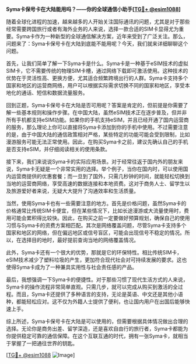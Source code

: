 **Syma卡保号卡在大陆能用吗？——你的全球通信小助手[[TG💪+ @esim1088](https://t.me/s/esim1088)]**

随着全球化进程的加速，越来越多的人开始关注国际通讯的问题，尤其是对于那些经常需要跨国旅行或者有海外业务的人来说，选择一款合适的SIM卡显得尤为重要。Syma卡作为一种新型的全球通信解决方案，近年来受到了广泛关注。那么，问题来了：Syma卡保号卡在大陆到底能不能用呢？今天，我们就来详细聊聊这个问题。

首先，让我们简单了解一下Syma卡是什么。Syma卡是一种基于eSIM技术的虚拟SIM卡，它不需要传统的物理SIM卡槽，通过网络下载即可激活使用。这种技术的优势在于灵活性高、更换方便，尤其适合频繁跨境出行的人群。Syma卡支持多个国家和地区的运营商网络，用户可以根据实际需求切换不同的国家和地区，享受本地化的通话、短信和数据流量服务。

回到正题，Syma卡保号卡在大陆是否可用呢？答案是肯定的，但前提是你需要了解一些基本规则和操作步骤。在中国大陆，虽然eSIM技术正在逐步普及，但并非所有手机都支持eSIM功能。如果你的手机支持eSIM，并且已经开通了国内运营商的服务，那么理论上你可以直接将Syma卡添加到你的手机中使用。不过需要注意的是，由于中国大陆的通信政策相对严格，某些特定的功能可能会受到限制，比如漫游服务可能无法正常使用。因此，在购买Syma卡之前，建议先确认自己的手机是否支持eSIM，并仔细阅读相关的使用条款。

接下来，我们来说说Syma卡的实际应用场景。对于经常往返于国内外的朋友来说，Syma卡无疑是一个非常实用的选择。举个例子，当你在国内时，可以使用国内运营商提供的优惠套餐；而一旦到了国外，只需几秒钟的时间，就能轻松切换到当地的运营商网络，享受高速的数据连接和本地资费。这对于商务人士、留学生以及旅游爱好者来说，无疑大大提升了沟通效率和生活质量。

当然，使用Syma卡也有一些需要注意的地方。首先是价格问题，虽然Syma卡的价格通常比传统SIM卡便宜，但在某些情况下，比如长途漫游或大流量使用时，费用可能会累积得比较快。因此，在购买之前一定要做好预算规划，确保自己的使用习惯与Syma卡的资费方案相匹配。其次是网络覆盖问题，尽管Syma卡支持多个国家和地区的网络，但在偏远地区或信号盲区，可能会出现信号不稳定的情况。所以，在选择目的地时，最好提前查询当地的网络覆盖情况。

此外，Syma卡还有一个很大的优势，那就是它的环保特性。相比传统SIM卡，eSIM技术减少了塑料垃圾的产生，更加符合现代社会对可持续发展的要求。这也使得Syma卡成为了一种兼具实用性与社会责任感的产品。

最后，我想强调一下Syma卡的便捷性。对于那些习惯了现代生活方式的人来说，Syma卡的操作流程非常简单直观。只需几步，就可以完成从购买到激活的全过程。而且，Syma卡还提供了多种语言的支持，无论是英语、中文还是其他小语种，都能轻松应对。这不仅为外籍人士提供了便利，也让国内用户在出国后能够快速上手。

综上所述，Syma卡保号卡在大陆是可以使用的，但需要根据具体情况做出合理的选择。无论你是商务出差、留学深造，还是喜欢自由行的旅行者，Syma卡都能为你提供稳定可靠的通信保障。在这个互联互通的时代，拥有一张Syma卡，就相当于掌握了一把通往世界的钥匙。

[[TG💪+ @esim1088](https://t.me/s/esim1088) ![Image](https://i.postimg.cc/4NQfJmqS/Snipaste-2025-05-13-00-14-12.png)]